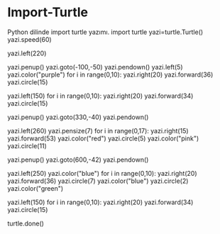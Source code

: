 # Import-Turtle
Python dilinde import turtle yazımı.
import turtle
yazi=turtle.Turtle()
yazi.speed(60)

yazi.left(220)

yazi.penup() 
yazi.goto(-100,-50)
yazi.pendown()
yazi.left(5)
yazi.color("purple")
for i in range(0,10):
  yazi.right(20)
  yazi.forward(36)
  yazi.circle(15)


yazi.left(150)
for i in range(0,10):
  yazi.right(20)
  yazi.forward(34)
  yazi.circle(15)


yazi.penup() 
yazi.goto(330,-40)
yazi.pendown()


yazi.left(260)
yazi.pensize(7)
for i in range(0,17):
    yazi.right(15)
    yazi.forward(53)
    yazi.color("red")
    yazi.circle(5)
    yazi.color("pink")
    yazi.circle(11)

    
yazi.penup() 
yazi.goto(600,-42)
yazi.pendown()


yazi.left(250)
yazi.color("blue")
for i in range(0,10):
  yazi.right(20)
  yazi.forward(36)
  yazi.circle(7)
  yazi.color("blue")
  yazi.circle(2)
  yazi.color("green")


yazi.left(150)
for i in range(0,10):
  yazi.right(20)
  yazi.forward(34)
  yazi.circle(15)
  

turtle.done()

